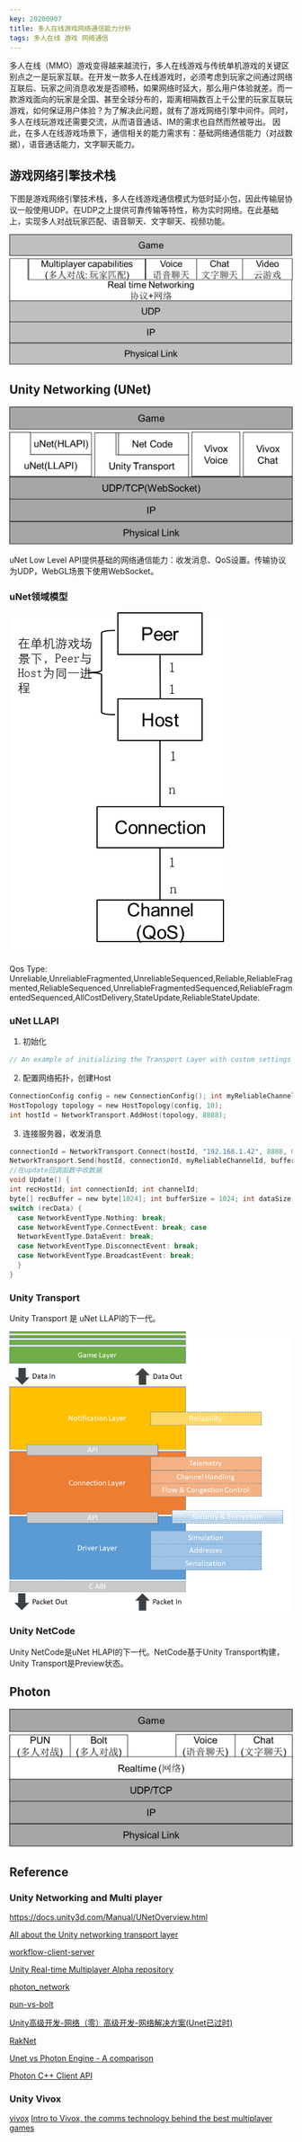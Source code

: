 ```yaml
---
key: 20200907
title: 多人在线游戏网络通信能力分析
tags: 多人在线 游戏 网络通信
---
```


多人在线（MMO）游戏变得越来越流行，多人在线游戏与传统单机游戏的关键区别点之一是玩家互联。在开发一款多人在线游戏时，必须考虑到玩家之间通过网络互联后、玩家之间消息收发是否顺畅，如果网络时延大，那么用户体验就差。而一款游戏面向的玩家是全国、甚至全球分布的，距离相隔数百上千公里的玩家互联玩游戏，如何保证用户体验？为了解决此问题，就有了游戏网络引擎中间件。同时，多人在线玩游戏还需要交流，从而语音通话、IM的需求也自然而然被导出。
因此，在多人在线游戏场景下，通信相关的能力需求有：基础网络通信能力（对战数据），语音通话能力，文字聊天能力。<!--more-->

## 游戏网络引擎技术栈

下图是游戏网络引擎技术栈，多人在线游戏通信模式为低时延小包，因此传输层协议一般使用UDP。在UDP之上提供可靠传输等特性，称为实时网络。在此基础上，实现多人对战玩家匹配、语音聊天、文字聊天、视频功能。

![](/images/game-networking/game-networking-1.png)

## Unity Networking (UNet)

![](/images/game-networking/game-networking-unity.png)

uNet Low Level API提供基础的网络通信能力：收发消息、QoS设置。传输协议为UDP，WebGL场景下使用WebSocket。

### uNet领域模型

![](/images/game-networking/game-networking-unity-2.png)

Qos Type: Unreliable,UnreliableFragmented,UnreliableSequenced,Reliable,ReliableFragmented,ReliableSequenced,UnreliableFragmentedSequenced,ReliableFragmentedSequenced,AllCostDelivery,StateUpdate,ReliableStateUpdate.

### uNet LLAPI

1. 初始化

```c
// An example of initializing the Transport Layer with custom settings GlobalConfig gConfig = new GlobalConfig(); gConfig.MaxPacketSize = 500; NetworkTransport.Init(gConfig);

```

2. 配置网络拓扑，创建Host

```c
ConnectionConfig config = new ConnectionConfig(); int myReliableChannelId = config.AddChannel(QosType.Reliable); int myUnreliableChannelId = config.AddChannel(QosType.Unreliable);
HostTopology topology = new HostTopology(config, 10);
int hostId = NetworkTransport.AddHost(topology, 8888);

```

3. 连接服务器，收发消息

```c
connectionId = NetworkTransport.Connect(hostId, "192.168.1.42", 8888, 0, out error);
NetworkTransport.Send(hostId, connectionId, myReliableChannelId, buffer, bufferLength, out error);
//在update回调函数中收数据
void Update() { 
int recHostId; int connectionId; int channelId; 
byte[] recBuffer = new byte[1024]; int bufferSize = 1024; int dataSize; byte error; NetworkEventType recData = NetworkTransport.Receive(out recHostId, out connectionId, out channelId, recBuffer, bufferSize, out dataSize, out error); 
switch (recData) { 
  case NetworkEventType.Nothing: break; 
  case NetworkEventType.ConnectEvent: break; case 
  NetworkEventType.DataEvent: break; 
  case NetworkEventType.DisconnectEvent: break; 
  case NetworkEventType.BroadcastEvent: break; 
  } 
}

```

### Unity Transport

Unity Transport 是 uNet LLAPI的下一代。

![](/images/game-networking/game-networking-unit-transport.png)

### Unity NetCode

Unity NetCode是uNet HLAPI的下一代。NetCode基于Unity Transport构建，Unity Transport是Preview状态。

## Photon

![](/images/game-networking/game-networking-photon.png)

## Reference

### Unity Networking and Multi player

https://docs.unity3d.com/Manual/UNetOverview.html

[All about the Unity networking transport layer](https://blogs.unity3d.com/2014/06/11/all-about-the-unity-networking-transport-layer/)

[workflow-client-server](https://docs.unity3d.com/Packages/com.unity.transport@0.4/manual/workflow-client-server.html)

[Unity Real-time Multiplayer Alpha repository](https://github.com/Unity-Technologies/multiplayer)

[photon_network](https://doc-api.photonengine.com/en/pun/v2/class_photon_1_1_pun_1_1_photon_network.html)

[pun-vs-bolt](https://doc.photonengine.com/en-us/pun/current/reference/pun-vs-bolt)

[Unity高级开发-网络（零）高级开发-网络解决方案(Unet已过时)](https://www.jianshu.com/p/a5c0844a0590)

[RakNet](https://github.com/facebookarchive/RakNet)

[Unet vs Photon Engine - A comparison](https://www.youtube.com/watch?v=xLECRl1eyGk)

[Photon C++ Client API](https://doc-api.photonengine.com/en/cpp/current/a05875.html)

### Unity Vivox

[vivox](https://unity.com/products/vivox)
[Intro to Vivox, the comms technology behind the best multiplayer games](http://uniteseoul.com/2019/PDF/D2T2S7.pdf)